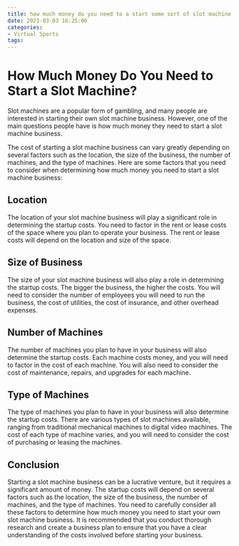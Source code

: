 ```yaml
---
title: how much money do you need to a start some sort of slot machine TV Bet
date: 2023-03-03 16:25:06
categories:
- Virtual Sports
tags:
---
```

# How Much Money Do You Need to Start a Slot Machine?

Slot machines are a popular form of gambling, and many people are interested in starting their own slot machine business. However, one of the main questions people have is how much money they need to start a slot machine business.

The cost of starting a slot machine business can vary greatly depending on several factors such as the location, the size of the business, the number of machines, and the type of machines. Here are some factors that you need to consider when determining how much money you need to start a slot machine business:

## Location

The location of your slot machine business will play a significant role in determining the startup costs. You need to factor in the rent or lease costs of the space where you plan to operate your business. The rent or lease costs will depend on the location and size of the space.

## Size of Business

The size of your slot machine business will also play a role in determining the startup costs. The bigger the business, the higher the costs. You will need to consider the number of employees you will need to run the business, the cost of utilities, the cost of insurance, and other overhead expenses.

## Number of Machines

The number of machines you plan to have in your business will also determine the startup costs. Each machine costs money, and you will need to factor in the cost of each machine. You will also need to consider the cost of maintenance, repairs, and upgrades for each machine.

## Type of Machines

The type of machines you plan to have in your business will also determine the startup costs. There are various types of slot machines available, ranging from traditional mechanical machines to digital video machines. The cost of each type of machine varies, and you will need to consider the cost of purchasing or leasing the machines.

## Conclusion

Starting a slot machine business can be a lucrative venture, but it requires a significant amount of money. The startup costs will depend on several factors such as the location, the size of the business, the number of machines, and the type of machines. You need to carefully consider all these factors to determine how much money you need to start your own slot machine business. It is recommended that you conduct thorough research and create a business plan to ensure that you have a clear understanding of the costs involved before starting your business.